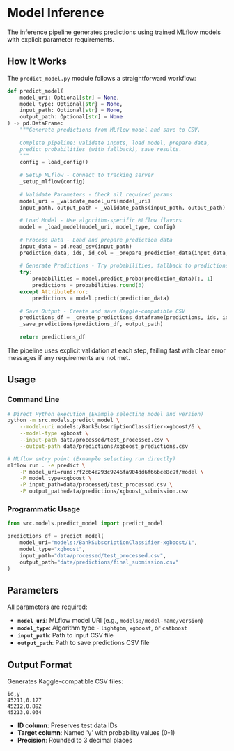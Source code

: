# Model Inference

The inference pipeline generates predictions using trained MLflow models with explicit parameter requirements.

## How It Works

The `predict_model.py` module follows a straightforward workflow:

```python
def predict_model(
    model_uri: Optional[str] = None, 
    model_type: Optional[str] = None, 
    input_path: Optional[str] = None, 
    output_path: Optional[str] = None
) -> pd.DataFrame:
    """Generate predictions from MLflow model and save to CSV.
    
    Complete pipeline: validate inputs, load model, prepare data,
    predict probabilities (with fallback), save results.
    """
    config = load_config()
    
    # Setup MLflow - Connect to tracking server
    _setup_mlflow(config)
    
    # Validate Parameters - Check all required params
    model_uri = _validate_model_uri(model_uri)
    input_path, output_path = _validate_paths(input_path, output_path)
    
    # Load Model - Use algorithm-specific MLflow flavors
    model = _load_model(model_uri, model_type, config)
    
    # Process Data - Load and prepare prediction data
    input_data = pd.read_csv(input_path)
    prediction_data, ids, id_col = _prepare_prediction_data(input_data, config, model)
    
    # Generate Predictions - Try probabilities, fallback to predictions
    try:
        probabilities = model.predict_proba(prediction_data)[:, 1]
        predictions = probabilities.round(3)
    except AttributeError:
        predictions = model.predict(prediction_data)
    
    # Save Output - Create and save Kaggle-compatible CSV
    predictions_df = _create_predictions_dataframe(predictions, ids, id_col)
    _save_predictions(predictions_df, output_path)
    
    return predictions_df
```

The pipeline uses explicit validation at each step, failing fast with clear error messages if any requirements are not met.

## Usage

### Command Line

```bash
# Direct Python execution (Example selecting model and version)
python -m src.models.predict_model \
    --model-uri models:/BankSubscriptionClassifier-xgboost/6 \
    --model-type xgboost \
    --input-path data/processed/test_processed.csv \
    --output-path data/predictions/xgboost_predictions.csv

# MLflow entry point (Exmample selecting run directly)
mlflow run . -e predict \
    -P model_uri=runs:/f2c64e293c9246fa904dd6f66bce8c9f/model \
    -P model_type=xgboost \
    -P input_path=data/processed/test_processed.csv \
    -P output_path=data/predictions/xgboost_submission.csv
```

### Programmatic Usage

```python
from src.models.predict_model import predict_model

predictions_df = predict_model(
    model_uri="models:/BankSubscriptionClassifier-xgboost/1",
    model_type="xgboost",
    input_path="data/processed/test_processed.csv",
    output_path="data/predictions/final_submission.csv"
)
```

## Parameters

All parameters are required:

- **`model_uri`**: MLflow model URI (e.g., `models:/model-name/version`)
- **`model_type`**: Algorithm type - `lightgbm`, `xgboost`, or `catboost`
- **`input_path`**: Path to input CSV file
- **`output_path`**: Path to save predictions CSV file

## Output Format

Generates Kaggle-compatible CSV files:

```csv
id,y
45211,0.127
45212,0.892
45213,0.034
```

- **ID column**: Preserves test data IDs
- **Target column**: Named 'y' with probability values (0-1)
- **Precision**: Rounded to 3 decimal places